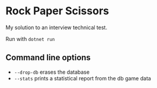 # Rock Paper Scissors

My solution to an interview technical test.

Run with `dotnet run`

## Command line options

- `--drop-db` erases the database
- `--stats` prints a statistical report from the db game data
